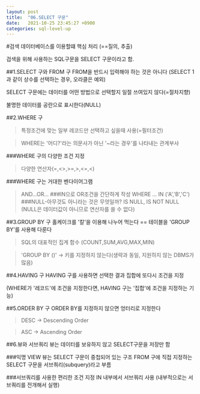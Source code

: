 ```yaml
---
layout: post
title:  "06.SELECT 구문"
date:   2021-10-25 23:45:27 +0900
categories: sql-level-up 
---
```

#검색
데이터베이스를 이용할떄 핵심 처리 (==질의, 추출)

검색을 위해 사용하는 SQL구문을 SELECT 구문이라고 함.

##1.SELECT 구와 FROM 구
FROM을 반드시 입력해야 하는 것은 아니다 (SELECT 1 과 같이 상수를 선택하는 경우, 오라클은 예외)

SELECT 구문에는 데이터를 어떤 방법으로 선택할지 일절 쓰여있지 않다(=절차지향)

불명한 데이터를 공란으로 표시한다(NULL)
    

##2.WHERE 구
>특정조건에 맞는 일부 레코드만 선택하고 싶을때 사용(=필터조건)
>

>WHERE는 '어디?'라는 의문사가 아닌 '~라는 경우'를 나타내는 관계부사
    
###WHERE 구의 다양한 조건 지정
>다양한 연산자(=,<>,>=,>,<=,<)

###WHERE 구는 거대한 벤다이어그램
>AND...OR...
###IN으로 OR조건을 간단하게 작성
>WHERE ... IN ('A','B','C')
###NULL-아무것도 아니라는 것은 무엇일까?
>IS NULL, IS NOT NULL (NULL은 데이터값이 아니므로 연산자를 쓸 수 없다)

##3.GROUP BY 구
홀케이크를 '칼'을 이용해 나누어 먹는다 == 테이블을 'GROUP BY'를 사용해 다룬다

>SQL의 대표적인 집계 함수 (COUNT,SUM,AVG,MAX,MIN)

>'GROUP BY ()' -> 키를 지정하지 않는다(생략과 동일, 지원하지 않는 DBMS가 많음)


##4.HAVING 구
HAVING 구를 사용하면 선택한 결과 집합에 또다시 조건을 지정

(WHERE가 '레코드'에 조건을 지정한다면, HAVING 구는 '집합'에 조건을 지정하는 기능)

##5.ORDER BY 구
ORDER BY를 지정하지 않으면 엉터리로 지정한다

>DESC -> Descending Order

>ASC -> Ascending Order

##6.뷰와 서브쿼리
뷰는 데이터를 보유하지 않고 SELECT구문을 저장만 함

###익명 VIEW
뷰는 SELECT 구문이 중첩되어 있는 구조
FROM 구에 직접 지정하는 SELECT 구문을 서브쿼리(subquery)라고 부름



###서브쿼리를 사용한 편리한 조건 지정
IN 내부에서 서브쿼리 사용
(내부적으로는 서브쿼리를 전개해서 실행)

